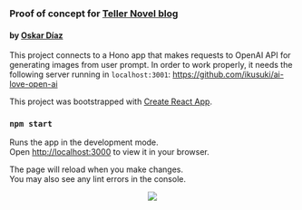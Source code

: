 ### Proof of concept for [Teller Novel blog](https://zenn.dev/p/tellernovel_inc)

#### by [Oskar Díaz](https://career.tellernovel.com/313494e3fec843c297d0033263d35942)

This project connects to a Hono app that makes requests to OpenAI API for generating images from user prompt. In order to work properly, it needs the following server running in `localhost:3001`: https://github.com/ikusuki/ai-love-open-ai

This project was bootstrapped with [Create React App](https://github.com/facebook/create-react-app).

### `npm start`

Runs the app in the development mode.\
Open [http://localhost:3000](http://localhost:3000) to view it in your browser.

The page will reload when you make changes.\
You may also see any lint errors in the console.

<p align="center">
  <img src="https://github.com/ikusuki/ai-love-open-ai/assets/4434945/9345b36b-6e72-4769-b0f6-7c312cee8ff8)https://github.com/ikusuki/ai-love-open-ai/assets/4434945/9345b36b-6e72-4769-b0f6-7c312cee8ff8" />

</p>
